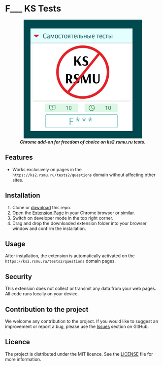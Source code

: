# F___ KS Tests
 

<p align="center">
    <img src="images/icon1024.png" width=384 alt="Logo">
    <br>
    <b><i>Chrome add-on for freedom of choice on ks2.rsmu.ru tests.</i></b>
</p>

## Features

- Works exclusively on pages in the `https://ks2.rsmu.ru/tests2/questions` domain without affecting other sites.

## Installation

1. Clone or [download](https://github.com/f-normies/F___-KS-Tests/archive/refs/heads/main.zip) this repo.
2. Open the [Extension Page](chrome://extensions/) in your Chrome browser or similar.
3. Switch on developer mode in the top right corner.
4. Drag and drop the downloaded extension folder into your browser window and confirm the installation.

## Usage

After installation, the extension is automatically activated on the `https://ks2.rsmu.ru/tests2/questions` domain pages.

## Security

This extension does not collect or transmit any data from your web pages. All code runs locally on your device.

## Contribution to the project

We welcome any contribution to the project. If you would like to suggest an improvement or report a bug, please use the [Issues](https://github.com/f-normies/F___-KS-Tests/issues) section on GitHub.

## Licence

The project is distributed under the MIT licence. See the [LICENSE](LICENSE) file for more information.
